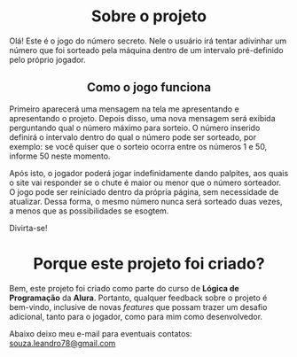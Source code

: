 <h1 align="center"> Sobre o projeto </h1>

Olá! Este é o jogo do número secreto. Nele o usuário irá tentar adivinhar um número que foi sorteado pela máquina dentro de um intervalo pré-definido pelo próprio jogador.

<h2 align="center"> Como o jogo funciona </h2>

Primeiro aparecerá uma mensagem na tela me apresentando e apresentando o projeto. Depois disso, uma nova mensagem será exibida perguntando qual o número máximo para sorteio.
O número inserido definirá o intervalo dentro do qual o número pode ser sorteado, por exemplo: se você quiser que o sorteio ocorra entre os números 1 e 50, informe 50 neste momento.

Após isto, o jogador poderá jogar indefinidamente dando palpites, aos quais o site vai responder se o chute é maior ou menor que o número sorteador.
O jogo pode ser reiniciado dentro da própria página, sem necessidade de atualizar. Dessa forma, o mesmo número nunca será sorteado duas vezes, a menos que as possibilidades se esogtem.

Divirta-se!

<h1 align="center"> Porque este projeto foi criado?</h1> 

Bem, este projeto foi criado como parte do curso de **Lógica de Programação** da **Alura**. Portanto, qualquer feedback sobre o projeto é bem-vindo, inclusive de novas *features* que possam trazer um desafio adicional, tanto para o jogador, como para mim como desenvolvedor.

Abaixo deixo meu e-mail para eventuais contatos: souza.leandro78@gmail.com
